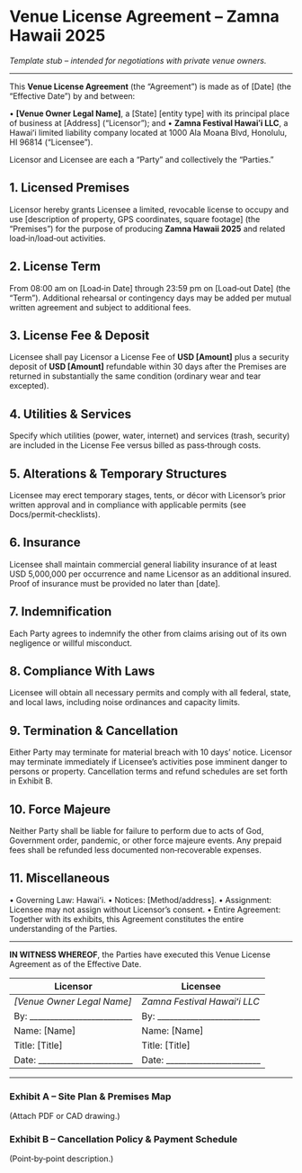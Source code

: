 # Venue License Agreement – **Zamna Hawaii 2025**

*Template stub – intended for negotiations with private venue owners.*

---

This **Venue License Agreement** (the “Agreement”) is made as of [Date] (the
“Effective Date”) by and between:

• **[Venue Owner Legal Name]**, a [State] [entity type] with its principal place
  of business at [Address] (“Licensor”); and
• **Zamna Festival Hawaiʻi LLC**, a Hawaiʻi limited liability company located at
  1000 Ala Moana Blvd, Honolulu, HI 96814 (“Licensee”).

Licensor and Licensee are each a “Party” and collectively the “Parties.”

## 1. Licensed Premises
Licensor hereby grants Licensee a limited, revocable license to occupy and use
[description of property, GPS coordinates, square footage] (the “Premises”) for
the purpose of producing **Zamna Hawaii 2025** and related load‑in/load‑out
activities.

## 2. License Term
From 08:00 am on [Load‑in Date] through 23:59 pm on [Load‑out Date] (the “Term”).
Additional rehearsal or contingency days may be added per mutual written
agreement and subject to additional fees.

## 3. License Fee & Deposit
Licensee shall pay Licensor a License Fee of **USD [Amount]** plus a security
deposit of **USD [Amount]** refundable within 30 days after the Premises are
returned in substantially the same condition (ordinary wear and tear excepted).

## 4. Utilities & Services
Specify which utilities (power, water, internet) and services (trash, security)
are included in the License Fee versus billed as pass‑through costs.

## 5. Alterations & Temporary Structures
Licensee may erect temporary stages, tents, or décor with Licensor’s prior
written approval and in compliance with applicable permits (see Docs/permit‑checklists).

## 6. Insurance
Licensee shall maintain commercial general liability insurance of at least
USD 5,000,000 per occurrence and name Licensor as an additional insured.  Proof
of insurance must be provided no later than [date].

## 7. Indemnification
Each Party agrees to indemnify the other from claims arising out of its own
negligence or willful misconduct.

## 8. Compliance With Laws
Licensee will obtain all necessary permits and comply with all federal, state,
and local laws, including noise ordinances and capacity limits.

## 9. Termination & Cancellation
Either Party may terminate for material breach with 10 days’ notice.  Licensor
may terminate immediately if Licensee’s activities pose imminent danger to
persons or property.  Cancellation terms and refund schedules are set forth in
Exhibit B.

## 10. Force Majeure
Neither Party shall be liable for failure to perform due to acts of God,
Government order, pandemic, or other force majeure events.  Any prepaid fees
shall be refunded less documented non‑recoverable expenses.

## 11. Miscellaneous
• Governing Law: Hawaiʻi.
• Notices: [Method/address].
• Assignment: Licensee may not assign without Licensor’s consent.
• Entire Agreement: Together with its exhibits, this Agreement constitutes the
  entire understanding of the Parties.

---

**IN WITNESS WHEREOF**, the Parties have executed this Venue License Agreement
as of the Effective Date.

| Licensor | Licensee |
|----------|----------|
| _[Venue Owner Legal Name]_ | _Zamna Festival Hawaiʻi LLC_ |
| By: _________________________ | By: _________________________ |
| Name: [Name] | Name: [Name] |
| Title: [Title] | Title: [Title] |
| Date: _______________________ | Date: _______________________ |

---

### Exhibit A – Site Plan & Premises Map
(Attach PDF or CAD drawing.)

### Exhibit B – Cancellation Policy & Payment Schedule
(Point‑by‑point description.)

